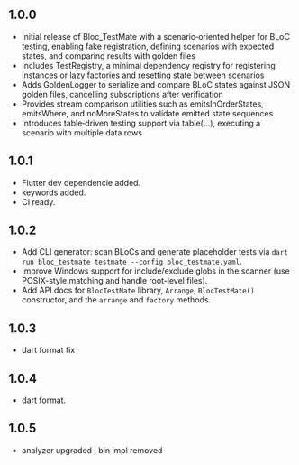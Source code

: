 ## 1.0.0

- Initial release of Bloc_TestMate with a scenario‑oriented helper for BLoC testing, enabling fake registration, defining scenarios with expected states, and comparing results with golden files
- Includes TestRegistry, a minimal dependency registry for registering instances or lazy factories and resetting state between scenarios
- Adds GoldenLogger to serialize and compare BLoC states against JSON golden files, cancelling subscriptions after verification
- Provides stream comparison utilities such as emitsInOrderStates, emitsWhere, and noMoreStates to validate emitted state sequences
- Introduces table‑driven testing support via table(...), executing a scenario with multiple data rows

## 1.0.1

- Flutter dev dependencie added.
- keywords added.
- CI ready.

## 1.0.2

- Add CLI generator: scan BLoCs and generate placeholder tests via `dart run bloc_testmate testmate --config bloc_testmate.yaml`.
- Improve Windows support for include/exclude globs in the scanner (use POSIX-style matching and handle root-level files).
- Add API docs for `BlocTestMate` library, `Arrange`, `BlocTestMate()` constructor, and the `arrange` and `factory` methods.

## 1.0.3
- dart format fix

## 1.0.4
- dart format.

## 1.0.5
- analyzer upgraded , bin impl removed
